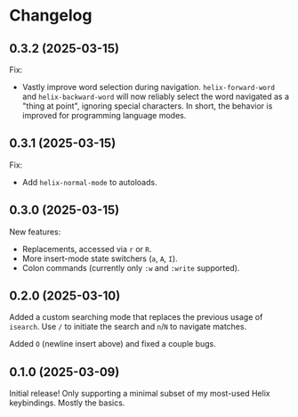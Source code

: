 # Changelog

## 0.3.2 (2025-03-15)

Fix:

- Vastly improve word selection during
  navigation. `helix-forward-word` and `helix-backward-word` will now
  reliably select the word navigated as a "thing at point", ignoring
  special characters. In short, the behavior is improved for
  programming language modes.

## 0.3.1 (2025-03-15)

Fix:

- Add `helix-normal-mode` to autoloads.

## 0.3.0 (2025-03-15)

New features:

- Replacements, accessed via `r` or `R`.
- More insert-mode state switchers (`a`, `A`, `I`).
- Colon commands (currently only `:w` and `:write` supported).

## 0.2.0 (2025-03-10)

Added a custom searching mode that replaces the previous usage of
`isearch`. Use `/` to initiate the search and `n`/`N` to navigate
matches.

Added `O` (newline insert above) and fixed a couple bugs.

## 0.1.0 (2025-03-09)

Initial release! Only supporting a minimal subset of my most-used
Helix keybindings. Mostly the basics.
